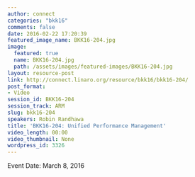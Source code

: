```yaml
---
author: connect
categories: "bkk16"
comments: false
date: 2016-02-22 17:20:39
featured_image_name: BKK16-204.jpg
image:
  featured: true
  name: BKK16-204.jpg
  path: /assets/images/featured-images/BKK16-204.jpg
layout: resource-post
link: http://connect.linaro.org/resource/bkk16/bkk16-204/
post_format:
- Video
session_id: BKK16-204
session_track: ARM
slug: bkk16-204
speakers: Robin Randhawa
title: 'BKK16-204: Unified Performance Management'
video_length: 00:00
video_thumbnail: None
wordpress_id: 3326
---
```


Event Date: March 8, 2016